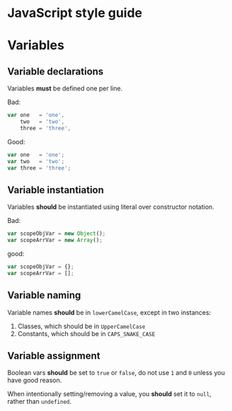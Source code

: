 # JavaScript style guide

# Variables

## Variable declarations
Variables **must** be defined one per line.

Bad:
```js
var one   = 'one',
    two   = 'two',
    three = 'three',
```

Good:
```js
var one   = 'one';
var two   = 'two';
var three = 'three';
```

## Variable instantiation
Variables **should** be instantiated using literal over constructor notation.

Bad:
```js
var scopeObjVar = new Object();
var scopeArrVar = new Array();
```

good:
```js
var scopeObjVar = {};
var scopeArrVar = [];
```

## Variable naming
Variable names **should** be in `lowerCamelCase`, except in two instances:

1. Classes, which should be in `UpperCamelCase`
2. Constants, which should be in `CAPS_SNAKE_CASE`

## Variable assignment
Boolean vars **should** be set to `true` or `false`, do not use `1` and `0` unless you have good reason.

When intentionally setting/removing a value, you **should** set it to `null`, rather than `undefined`.
